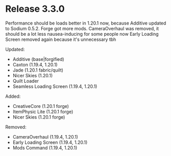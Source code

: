 # Release 3.3.0

Performance should be loads better in 1.20.1 now, because Additive updated to Sodium 0.5.2.
Forge got more mods.
CameraOverhaul was removed, it should be a lot less nausea-inducing for some people now
Early Loading Screen removed again because it's unnecessary tbh

Updated:
- Additive (base|forgified)
- Caxton (1.19.4, 1.20.1)
- Jade (1.20.1 fabric/quilt)
- Nicer Skies (1.20.1)
- Quilt Loader
- Seamless Loading Screen (1.19.4, 1.20.1)

Added:
- CreativeCore (1.20.1 forge)
- ItemPhysic Lite (1.20.1 forge)
- Nicer Skies (1.20.1 forge)

Removed:
- CameraOverhaul (1.19.4, 1.20.1)
- Early Loading Screen (1.19.4, 1.20.1)
- Mods Command (1.19.4, 1.20.1)
